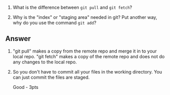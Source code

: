 1. What is the difference between `git pull` and `git fetch`?

2. Why is the "index" or "staging area" needed in git? Put another way, why do you use the command `git add`?

## Answer
1. "git pull" makes a copy from the remote repo and merge it in to your local repo.
   "git fetch" makes a copy of the remote repo and does not do any changes to the local repo.

2. So you don't have to commit all your files in the working directory. 
   You can just commit the files are staged.

   Good - 3pts